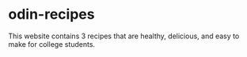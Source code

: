 # odin-recipes
This website contains 3 recipes that are healthy, delicious, and easy to make for college students.